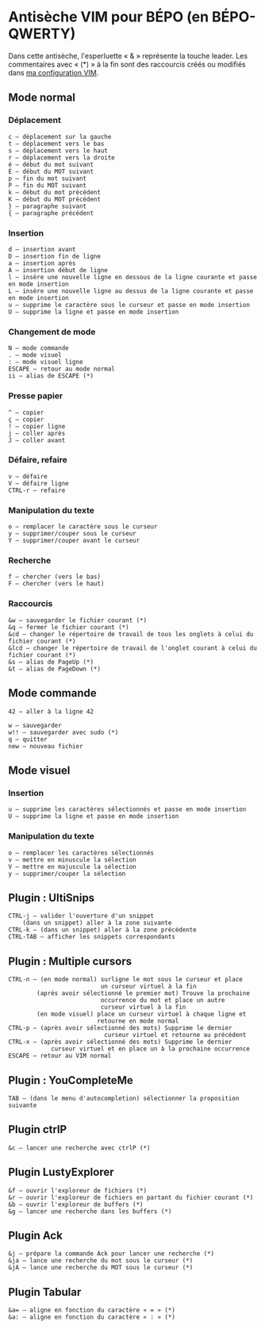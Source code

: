 # Antisèche VIM pour BÉPO (en BÉPO-QWERTY)

Dans cette antisèche, l'esperluette « & » représente la touche leader.
Les commentaires avec « (*) » à la fin sont des raccourcis créés ou modifiés dans [ma configuration VIM](https://github.com/CBenoit/vim-config).

## Mode normal

### Déplacement

```
c — déplacement sur la gauche
t — déplacement vers le bas
s — déplacement vers le haut
r — déplacement vers la droite
é — début du mot suivant
É — début du MOT suivant
p — fin du mot suivant
P — fin du MOT suivant
k — début du mot précédent
K — début du MOT précédent
} — paragraphe suivant
{ — paragraphe précédent
```

### Insertion

```
d — insertion avant
D — insertion fin de ligne
a — insertion après
A — insertion début de ligne
l — insère une nouvelle ligne en dessous de la ligne courante et passe en mode insertion
L — insère une nouvelle ligne au dessus de la ligne courante et passe en mode insertion
u — supprime le caractère sous le curseur et passe en mode insertion
U — supprime la ligne et passe en mode insertion
```

### Changement de mode

```
N — mode commande
. — mode visuel
: — mode visuel ligne
ESCAPE — retour au mode normal
ii — alias de ESCAPE (*)
```

### Presse papier

```
^ — copier
ç — copier
! — copier ligne
j — coller après
J — coller avant
```

### Défaire, refaire

```
v — défaire
V — défaire ligne
CTRL-r — refaire
```

### Manipulation du texte

```
o — remplacer le caractère sous le curseur
y — supprimer/couper sous le curseur
Y — supprimer/couper avant le curseur
```

### Recherche

```
f — chercher (vers le bas)
F — chercher (vers le haut)
```

### Raccourcis

```
&w — sauvegarder le fichier courant (*)
&q — fermer le fichier courant (*)
&cd — changer le répertoire de travail de tous les onglets à celui du fichier courant (*)
&lcd — changer le répertoire de travail de l'onglet courant à celui du fichier courant (*)
&s — alias de PageUp (*)
&t — alias de PageDown (*)
```

## Mode commande

```
42 — aller à la ligne 42

w — sauvegarder
w!! — sauvegarder avec sudo (*)
q — quitter
new — nouveau fichier
```

## Mode visuel

### Insertion

```
u — supprime les caractères sélectionnés et passe en mode insertion
U — supprime la ligne et passe en mode insertion
```

### Manipulation du texte

```
o — remplacer les caractères sélectionnés
v — mettre en minuscule la sélection
V — mettre en majuscule la sélection
y — supprimer/couper la sélection
```

## Plugin : UltiSnips

```
CTRL-j — valider l'ouverture d'un snippet
    (dans un snippet) aller à la zone suivante
CTRL-k — (dans un snippet) aller à la zone précédente
CTRL-TAB — afficher les snippets correspondants
```

## Plugin : Multiple cursors

```
CTRL-n — (en mode normal) surligne le mot sous le curseur et place
                          un curseur virtuel à la fin
        (après avoir sélectionné le premier mot) Trouve la prochaine
                          occurrence du mot et place un autre
                          curseur virtuel à la fin
        (en mode visuel) place un curseur virtuel à chaque ligne et
                         retourne en mode normal
CTRL-p — (après avoir sélectionné des mots) Supprime le dernier
                           curseur virtuel et retourne au précédent
CTRL-x — (après avoir sélectionné des mots) Supprime le dernier
            curseur virtuel et en place un à la prochaine occurrence
ESCAPE — retour au VIM normal
```

## Plugin : YouCompleteMe

```
TAB — (dans le menu d'autocompletion) sélectionner la proposition suivante
```

## Plugin ctrlP

```
&c — lancer une recherche avec ctrlP (*)
```

## Plugin LustyExplorer

```
&f — ouvrir l'exploreur de fichiers (*)
&r — ouvrir l'exploreur de fichiers en partant du fichier courant (*)
&b — ouvrir l'exploreur de buffers (*)
&g — lancer une recherche dans les buffers (*)
```

## Plugin Ack

```
&j — prépare la commande Ack pour lancer une recherche (*)
&ja — lance une recherche du mot sous le curseur (*)
&jA — lance une recherche du MOT sous le curseur (*)
```

## Plugin Tabular

```
&a= — aligne en fonction du caractère « = » (*)
&a: — aligne en fonction du caractère « : » (*)
```

